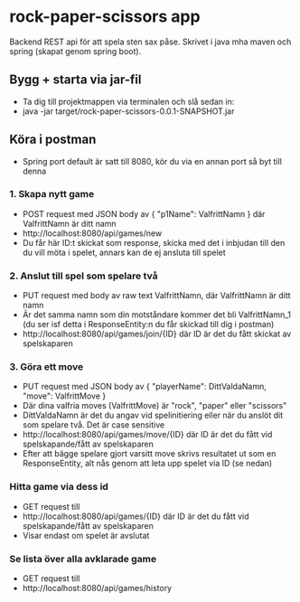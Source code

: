 # rock-paper-scissors app
Backend REST api för att spela sten sax påse. Skrivet i java mha maven och spring (skapat genom spring boot). 

## Bygg + starta via jar-fil
- Ta dig till projektmappen via terminalen och slå sedan in:
- java -jar target/rock-paper-scissors-0.0.1-SNAPSHOT.jar

## Köra i postman
- Spring port default är satt till 8080, kör du via en annan port så byt till denna 

### 1. Skapa nytt game
- POST request med JSON body av { "p1Name": ValfrittNamn } där ValfrittNamn är ditt namn
- http://localhost:8080/api/games/new 
- Du får här ID:t skickat som response, skicka med det i inbjudan till den du vill möta i spelet, annars kan de ej ansluta till spelet

### 2. Anslut till spel som spelare två
- PUT request med body av raw text ValfrittNamn, där ValfrittNamn är ditt namn
- Är det samma namn som din motståndare kommer det bli ValfrittNamn_1 (du ser isf detta i ResponseEntity:n du får skickad till dig i postman)
- http://localhost:8080/api/games/join/{ID} där ID är det du fått skickat av spelskaparen

### 3. Göra ett move
- PUT request med JSON body av { "playerName": DittValdaNamn, "move": ValfrittMove }
- Där dina valfria moves (ValfrittMove) är "rock", "paper" eller "scissors"
- DittValdaNamn är det du angav vid spelinitiering eller när du anslöt dit som spelare två. Det är case sensitive
- http://localhost:8080/api/games/move/{ID} där ID är det du fått vid spelskapande/fått av spelskaparen
- Efter att bägge spelare gjort varsitt move skrivs resultatet ut som en ResponseEntity, alt nås genom att leta upp spelet via ID (se nedan)

### Hitta game via dess id
- GET request till
- http://localhost:8080/api/games/{ID} där ID är det du fått vid spelskapande/fått av spelskaparen
- Visar endast om spelet är avslutat

### Se lista över alla avklarade game
- GET request till
- http://localhost:8080/api/games/history
